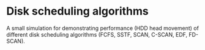 # Disk scheduling algorithms

A small simulation for demonstrating performance (HDD head movement) of different disk scheduling algorithms (FCFS, SSTF, SCAN, C-SCAN, EDF, FD-SCAN).
